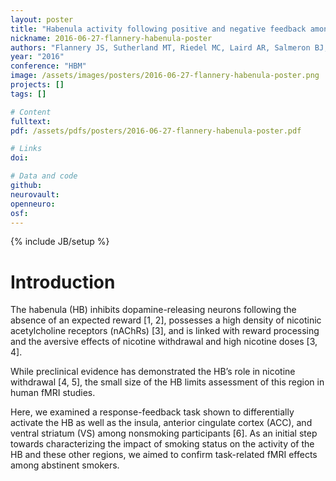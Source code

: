 ```yaml
---
layout: poster
title: "Habenula activity following positive and negative feedback among abstinent cigarette smokers"
nickname: 2016-06-27-flannery-habenula-poster
authors: "Flannery JS, Sutherland MT, Riedel MC, Laird AR, Salmeron BJ, Ross TJ, Stein EA"
year: "2016"
conference: "HBM"
image: /assets/images/posters/2016-06-27-flannery-habenula-poster.png
projects: []
tags: []

# Content
fulltext:
pdf: /assets/pdfs/posters/2016-06-27-flannery-habenula-poster.pdf

# Links
doi:

# Data and code
github:
neurovault:
openneuro:
osf:
---
```

{% include JB/setup %}

# Introduction

The habenula (HB) inhibits dopamine-releasing neurons following the absence of an expected reward [1, 2], possesses a high density of nicotinic acetylcholine receptors (nAChRs) [3], and is linked with reward processing and the aversive effects of nicotine withdrawal and high nicotine doses [3, 4].

While preclinical evidence has demonstrated the HB’s role in nicotine withdrawal [4, 5], the small size of the HB limits assessment of this region in human fMRI studies.

Here, we examined a response-feedback task shown to differentially activate the HB as well as the insula, anterior cingulate cortex (ACC), and ventral striatum (VS) among nonsmoking participants [6]. As an initial step towards characterizing the impact of smoking status on the activity of the HB and these other regions, we aimed to confirm task-related fMRI effects among abstinent smokers.
